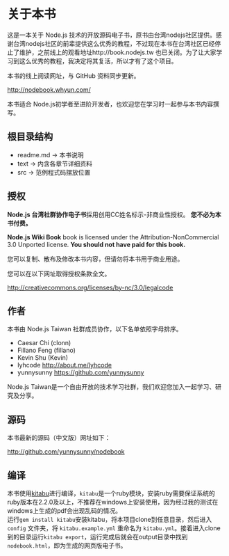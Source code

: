 # 关于本书

这是一本关于 Node.js 技术的开放源码电子书，原书由台湾nodejs社区提供。感谢台湾nodejs社区的前辈提供这么优秀的教程，不过现在本书在台湾社区已经停止了维护，之前线上的观看地址http://book.nodejs.tw 也已关闭。为了让大家学习到这么优秀的教程，我决定将其复活，所以才有了这个项目。

本书的线上阅读网址，与 GitHub 资料同步更新。

<http://nodebook.whyun.com/>

本书适合 Node.js初学者至进阶开发者，也欢迎您在学习时一起参与本书内容撰写。


## 根目录结构

-   readme.md -&gt; 本书说明
-   text -&gt; 内含各章节详细资料
-   src -&gt; 范例程式码摆放位置

## 授权

**Node.js 台湾社群协作电子书**採用创用CC姓名标示-非商业性授权。
**您不必为本书付费。**

**Node.js Wiki Book** book is licensed under the
Attribution-NonCommercial 3.0 Unported license. **You should not have
paid for this book.**

您可以复制、散布及修改本书内容，但请勿将本书用于商业用途。

您可以在以下网址取得授权条款全文。

<http://creativecommons.org/licenses/by-nc/3.0/legalcode>

## 作者

本书由 Node.js Taiwan 社群成员协作，以下名单依照字母排序。

-   Caesar Chi (clonn)
-   Fillano Feng (fillano)
-   Kevin Shu (Kevin)
-   lyhcode <http://about.me/lyhcode>
-   yunnysunny <https://github.com/yunnysunny>

Node.js Taiwan是一个自由开放的技术学习社群，我们欢迎您加入一起学习、研究及分享。

## 源码

本书最新的源码（中文版）网址如下：

<http://github.com/yunnysunny/nodebook>

## 编译
本书使用[kitabu](https://github.com/fnando/kitabu)进行编译，`kitabu`是一个ruby模块，安装ruby需要保证系统的ruby版本在2.2.0及以上，不推荐在windows上安装使用，因为经过我的测试在windows上生成的pdf会出现乱码的情况。  
运行`gem install kitabu`安装kitabu，将本项目clone到任意目录，然后进入 `config` 文件夹，将 `kitabu.example.yml` 重命名为 `kitabu.yml`。接着进入clone到的目录运行`kitabu export`，运行完成后就会在output目录中找到`nodebook.html`，即为生成的网页版电子书。